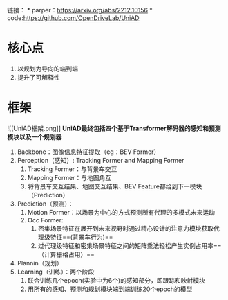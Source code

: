 链接：
	* parper：[]()https://arxiv.org/abs/2212.10156
	* code:[]()https://github.com/OpenDriveLab/UniAD
# 核心点
1. 以规划为导向的端到端
2. 提升了可解释性
# 框架
![[UniAD框架.png]]
**UniAD最终包括四个基于Transformer解码器的感知和预测模块以及一个规划器**
1. Backbone：图像信息特征提取（eg：BEV Former）
2. Perception（感知）: Tracking Former and Mapping Former
	1. Tracking Former：与背景车交互
	2. Mapping Former：与地图角互
	3. 将背景车交互结果、地图交互结果、BEV Feature都给到下一模块（Prediction）
3. Prediction（预测）：
	1. Motion Former：以场景为中心的方式预测所有代理的多模式未来运动
	2. Occ Former:
		1. 密集场景特征在展开到未来视野时通过精心设计的注意力模块获取代理级特征==(背景车行为)==
		2. 过代理级特征和密集场景特征之间的矩阵乘法轻松产生实例占用率==（计算栅格占用）==
4. Plannin（规划）
5. Learning（训练）：两个阶段
	1. 联合训练几个epoch(实验中为6个)的感知部分，即跟踪和映射模块
	2. 用所有的感知、预测和规划模块端到端训练20个epoch的模型